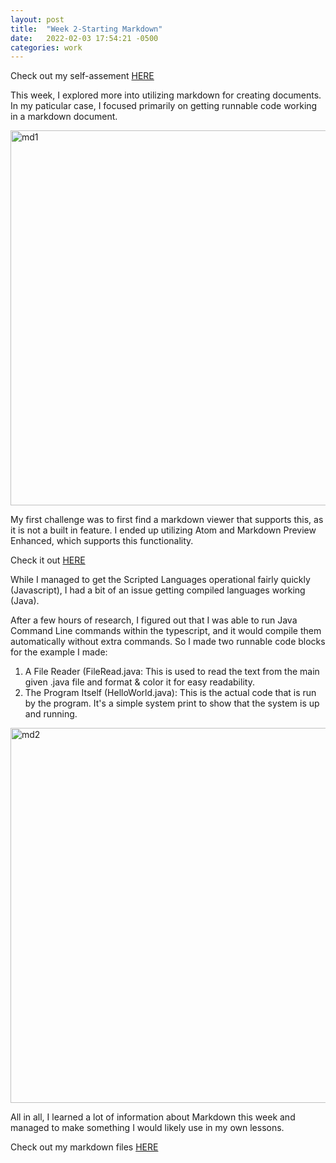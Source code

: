 ```yaml
---
layout: post
title:  "Week 2-Starting Markdown"
date:   2022-02-03 17:54:21 -0500
categories: work
---
```

<p class="blog">Check out my self-assement <a href="https://edmarrs.github.io/files/EdMarrs-EdTechSelfAssessment.docx">HERE</a> </p>
<p class="blog">This week, I explored more into utilizing markdown for creating documents. In my paticular case, I focused primarily on getting runnable code working in a markdown document.</p>
<img src="https://edmarrs.github.io/images/md1.PNG" alt="md1" style="width:700px;height:600px"/>
<p class="blog">My first challenge was to first find a markdown viewer that supports this, as it is not a built in feature. I ended up utilizing Atom and Markdown Preview Enhanced, which supports this functionality.</p>
<p class="blog">Check it out <a href="https://shd101wyy.github.io/markdown-preview-enhanced/#/">HERE</a> </p>
<p class="blog">While I managed to get the Scripted Languages operational fairly quickly (Javascript), I had a bit of an issue getting compiled languages working (Java).</p>
<p class="blog">After a few hours of research, I figured out that I was able to run Java Command Line commands within the typescript, and it would compile them automatically without extra commands. So I made two runnable code blocks for the example I made:</p>
<ol type="1">
<li>A File Reader (FileRead.java: This is used to read the text from the main given .java file and format & color it for easy readability.</li>
<li>The Program Itself (HelloWorld.java): This is the actual code that is run by the program. It's a simple system print to show that the system is up and running.</li>
</ol>
<img src="https://edmarrs.github.io/images/md2.PNG" alt="md2" style="width:700px;height:600px"/>
<p class="blog">All in all, I learned a lot of information about Markdown this week and managed to make something I would likely use in my own lessons.</p>
<p class="blog">Check out my markdown files <a href="https://edmarrs.github.io/files/TeachingMD.zip">HERE</a> </p>
